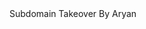 <html>
<body>
<title>Hacked BY ME!!!</title>
<h>Subdomain Takeover</h>
<h>By Aryan</h>
</body>
</html>
